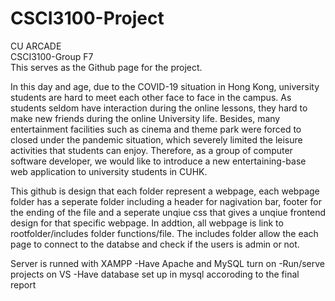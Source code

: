 # CSCI3100-Project
CU ARCADE  
CSCI3100-Group F7  
This serves as the Github page for the project.  


In this day and age, due to the COVID-19 situation in Hong Kong, university students are hard to meet each other face to face 
	in the campus. As students seldom have interaction during the online lessons, they hard to make new friends during the online 
	University life. Besides, many entertainment facilities such as cinema and theme park were forced to closed under the pandemic 
	situation, which severely limited the leisure activities that students can enjoy.  Therefore, as a group of computer software 
	developer, we would like to introduce a new entertaining-base web application to university students in CUHK.


This github is design that each folder represent a webpage, each webpage folder has a seperate folder including a header for nagivation bar, footer for the ending of the file and a seperate unqiue css that gives a unqiue frontend design for that specific webpage. In addtion, all webpage is link to rootfolder/includes folder functions/file. The includes folder allow the each page to connect to the databse and check if the users is admin or not. 


Server is runned with XAMPP
-Have Apache and MySQL turn on 
-Run/serve projects on VS
-Have database set up in mysql accoroding to the final report
